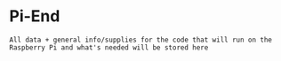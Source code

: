 # Pi-End
    All data + general info/supplies for the code that will run on the Raspberry Pi and what's needed will be stored here